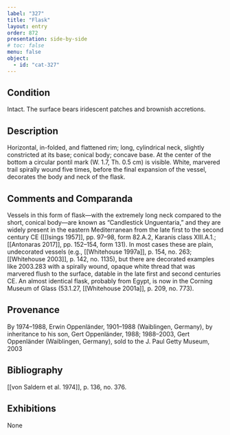 ```yaml
---
label: "327"
title: "Flask"
layout: entry
order: 872
presentation: side-by-side
# toc: false
menu: false
object:
  - id: "cat-327"
---
```


## Condition

Intact. The surface bears iridescent patches and brownish accretions.

## Description

Horizontal, in-folded, and flattened rim; long, cylindrical neck, slightly constricted at its base; conical body; concave base. At the center of the bottom a circular pontil mark (W. 1.7, Th. 0.5 cm) is visible. White, marvered trail spirally wound five times, before the final expansion of the vessel, decorates the body and neck of the flask.

## Comments and Comparanda

Vessels in this form of flask—with the extremely long neck compared to the short, conical body—are known as “Candlestick Unguentaria,” and they are widely present in the eastern Mediterranean from the late first to the second century CE ([[Isings 1957]], pp. 97–98, form 82.A.2, Karanis class XIII.A.1.; [[Antonaras 2017]], pp. 152–154, form 131). In most cases these are plain, undecorated vessels (e.g., [[Whitehouse 1997a]], p. 154, no. 263; [[Whitehouse 2003]], p. 142, no. 1135), but there are decorated examples like 2003.283 with a spirally wound, opaque white thread that was marvered flush to the surface, datable in the late first and second centuries CE. An almost identical flask, probably from Egypt, is now in the Corning Museum of Glass (53.1.27, [[Whitehouse 2001a]], p. 209, no. 773).

## Provenance

By 1974–1988, Erwin Oppenländer, 1901–1988 (Waiblingen, Germany), by inheritance to his son, Gert Oppenländer, 1988; 1988–2003, Gert Oppenländer (Waiblingen, Germany), sold to the J. Paul Getty Museum, 2003

## Bibliography

[[von Saldern et al. 1974]], p. 136, no. 376.

## Exhibitions

None